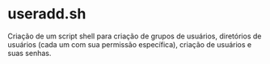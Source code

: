 # useradd.sh
Criação de um script shell para criação de grupos de usuários, diretórios de usuários (cada um com sua permissão específica), criação de usuários e suas senhas. 
